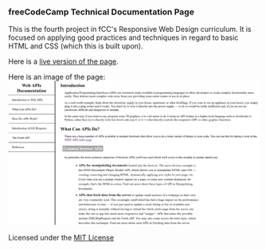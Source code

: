 ### freeCodeCamp Technical Documentation Page
This is the fourth project in fCC's Responsive Web Design curriculum.  It is focused on applying good practices and techniques in regard to basic HTML and CSS (which this is built upon).  

Here is a [live version of the page](https://codepen.io/JS-goose/full/bQWjLV/).

Here is an image of the page: ![a preview of the documentation page](./images/preview.png) 

Licensed under the [MIT License](https://github.com/JS-goose/Projects/blob/master/LICENSE)